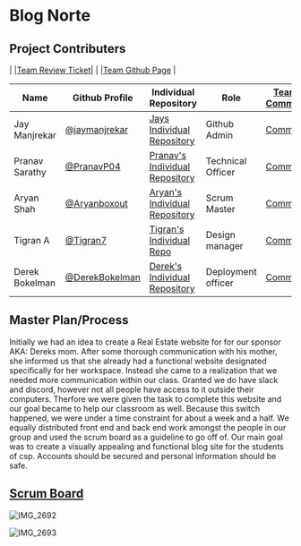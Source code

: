 
# Blog Norte

## Project Contributers

| |[Team Review Ticket](https://github.com/JayManjrekar/BlogNorte/issues/1)|
| |[Team Github Page](https://tigran7.github.io/TeamSaveUkraine/) |

|Name|Github Profile|Individual Repository|Role|[Team Commits](https://github.com/JayManjrekar/BlogNorte/pulse)|
| - | - | - | - | - |
|Jay Manjrekar|[@jaymanjrekar](https://github.com/jaymanjrekar)|[Jays Individual Repository](https://github.com/JayManjrekar/Jay-s-Personal-Repository/tree/gh-pages)|Github Admin|[Commits](https://github.com/JayManjrekar/Jay-s-Personal-Repository/commits/gh-pages)|
|Pranav Sarathy|[@PranavP04](https://github.com/PranavP04)|[Pranav's Individual Repository](https://github.com/PranavP04/Pranav-Data-Structures-Repository-Tri-3)|Technical Officer|[Commits](https://github.com/PranavP04/Pranav-Data-Structures-Repository-Tri-3/commits/gh-pages)|
|Aryan Shah|[@Aryanboxout](https://github.com/Aryanboxout)|[Aryan's Individual Repository](https://github.com/Aryanboxout/Aryanspersonal)|Scrum Master|[Commits](https://github.com/Aryanboxout/Aryanspersonal/graphs/commit-activity)|
|Tigran A|[@Tigran7](https://github.com/Tigran7)|[Tigran's Individual Repo](https://github.com/Tigran7/TigranCSP3)|Design manager| [Commits](https://github.com/Tigran7/TigranCSP3/commits/main)|
|Derek Bokelman| [@DerekBokelman](https://github.com/DerekBokelman) | [Derek's Individual Repository](https://github.com/DerekBokelman/IndividualPage/commits/main) |Deployment officer | [Commits](https://github.com/DerekBokelman/IndividualPage/commits/main)|


## Master Plan/Process

Initially we had an idea to create a Real Estate website for for our sponsor AKA: Dereks mom. After some thorough communication with his mother, she informed us that she already had a functional website designated specifically for her workspace. Instead she came to a realization that we needed more communication within our class. Granted we do have slack and discord, however not all people have access to it outside their computers. Therfore we were given the task to complete this website and our goal became to help our classroom as well. Because this switch happened, we were under a time constraint for about a week and a half. We equally distributed front end and back end work amongst the people in our group and used the scrum board as a guideline to go off of. Our main goal was to create a visually appealing and functional blog site for the students of csp. Accounts should be secured and personal information should be safe.

## [Scrum Board](https://github.com/JayManjrekar/BlogNorte/projects/1)




![IMG_2692](https://user-images.githubusercontent.com/18522202/172213355-f8f0bfb8-4ab7-4fc0-95fb-73d1a098a35f.jpg)

![IMG_2693](https://user-images.githubusercontent.com/18522202/172213442-6e919aae-4a5c-494e-b440-dbd59639bf3f.jpg)



